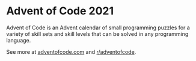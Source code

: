 # Advent of Code 2021
Advent of Code is an Advent calendar of small programming puzzles for a variety of skill sets and skill levels that can be solved in any programming language.

See more at [adventofcode.com](https://adventofcode.com/) and [r/adventofcode](https://www.reddit.com/r/adventofcode/).